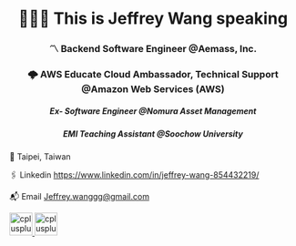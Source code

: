 <h1 align="center">🧑🏻‍💻 This is Jeffrey Wang speaking</h1>
<h3 align="center">〽️ Backend Software Engineer @Aemass, Inc.</h3>
<h3 align="center">🌩️ AWS Educate Cloud Ambassador, Technical Support @Amazon Web Services (AWS)</h3>
<h5 align="center">Ex- Software Engineer @Nomura Asset Management</h5>
<h5 align="center">EMI Teaching Assistant @Soochow University</h5>




📍 Taipei, Taiwan

🖇 Linkedin https://www.linkedin.com/in/jeffrey-wang-854432219/

📬 Email Jeffrey.wanggg@gmail.com

<a href="https://www.instagram.com/jeffreywangv1.0/" target="_blank"> <img src="http://store-images.s-microsoft.com/image/apps.31997.13510798887167234.6cd52261-a276-49cf-9b6b-9ef8491fb799.30e70ce4-33c5-43d6-9af1-491fe4679377" alt="cplusplus" width="40" height="40"/></a><a href="https://www.linkedin.com/in/jeffrey-wang-854432219/" target="_blank"> <img src="https://play-lh.googleusercontent.com/kMofEFLjobZy_bCuaiDogzBcUT-dz3BBbOrIEjJ-hqOabjK8ieuevGe6wlTD15QzOqw" alt="cplusplus" width="40" height="40"/></a>

<!-- <address><a href="mailto:jeffrey.wanggg@gmail.com"><img src="https://play-lh.googleusercontent.com/KSuaRLiI_FlDP8cM4MzJ23ml3og5Hxb9AapaGTMZ2GgR103mvJ3AAnoOFz1yheeQBBI" alt="cplusplus" width="40" height="40"/></a></address> -->
